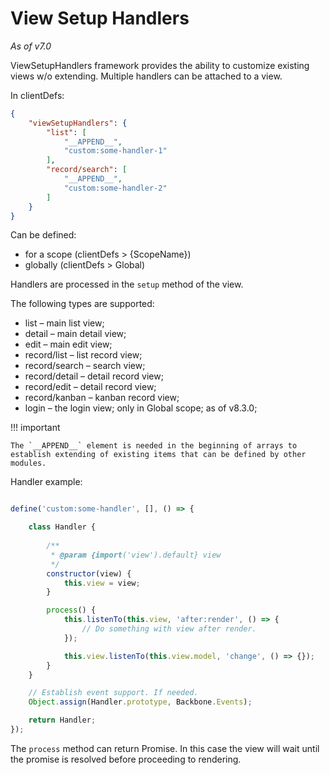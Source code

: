 # View Setup Handlers

*As of v7.0*

ViewSetupHandlers framework provides the ability to customize existing views w/o extending. Multiple handlers can be attached to a view.

In clientDefs:

```json
{
    "viewSetupHandlers": {
        "list": [
            "__APPEND__",
            "custom:some-handler-1"
        ],
        "record/search": [
            "__APPEND__",
            "custom:some-handler-2"
        ]
    }
}
```

Can be defined:

* for a scope (clientDefs > {ScopeName})
* globally (clientDefs > Global)

Handlers are processed in the `setup` method of the view.

The following types are supported:

* list – main list view;
* detail – main detail view;
* edit – main edit view;
* record/list – list record view;
* record/search – search view;
* record/detail – detail record view;
* record/edit – detail record view;
* record/kanban – kanban record view;
* login – the login view; only in Global scope; as of v8.3.0;

!!! important

    The `__APPEND__` element is needed in the beginning of arrays to establish extending of existing items that can be defined by other modules.

Handler example:

```js

define('custom:some-handler', [], () => {

    class Handler {
        
        /**
         * @param {import('view').default} view
         */
        constructor(view) {
            this.view = view;
        }

        process() {
            this.listenTo(this.view, 'after:render', () => {
                // Do something with view after render.
            });

            this.view.listenTo(this.view.model, 'change', () => {});
        }
    }

    // Establish event support. If needed.
    Object.assign(Handler.prototype, Backbone.Events);

    return Handler;
});
```

The `process` method can return Promise. In this case the view will wait until the promise is resolved before proceeding to rendering.
